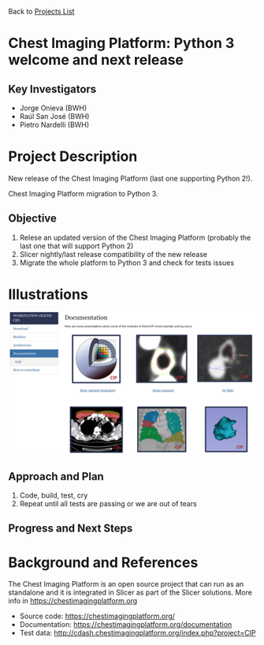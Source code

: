 Back to [Projects List](../../README.md#ProjectsList)

# Chest Imaging Platform: Python 3 welcome and next release

## Key Investigators

- Jorge Onieva (BWH)
- Raúl San José (BWH)
- Pietro Nardelli (BWH)

# Project Description

New release of the Chest Imaging Platform (last one supporting Python 2!).

Chest Imaging Platform migration to Python 3. 


## Objective

1. Relese an updated version of the Chest Imaging Platform (probably the last one that will support Python 2)
1. Slicer nightly/last release compatibility of the new release
1. Migrate the whole platform to Python 3 and check for tests issues

# Illustrations

<!--Add pictures and links to videos that demonstrate what has been accomplished.-->

![Lung segmentation + DFV](CIPSS.png)

## Approach and Plan

1. Code, build, test, cry
2. Repeat until all tests are passing or we are out of tears

## Progress and Next Steps

<!--Describe progress and next steps in a few bullet points as you are making progress.-->


# Background and References

The Chest Imaging Platform is an open source project that can run as an standalone and it is integrated in Slicer as part of the Slicer solutions. More info in https://chestimagingplatform.org

- Source code: https://chestimagingplatform.org/
- Documentation: https://chestimagingplatform.org/documentation
- Test data: http://cdash.chestimagingplatform.org/index.php?project=CIP
